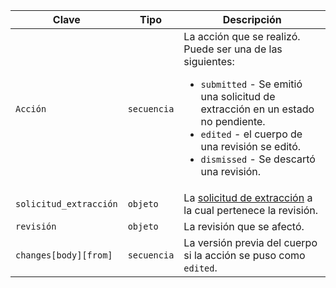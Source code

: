 | Clave                  | Tipo        | Descripción                                                                         |
| ---------------------- | ----------- | ----------------------------------------------------------------------------------- |
| `Acción`               | `secuencia` | La acción que se realizó. Puede ser una de las siguientes:<ul><li>`submitted` - Se emitió una solicitud de extracción en un estado no pendiente.</li><li>`edited` - el cuerpo de una revisión se editó.</li><li>`dismissed` - Se descartó una revisión.</li></ul> |
| `solicitud_extracción` | `objeto`    | La [solicitud de extracción](/v3/pulls/) a la cual pertenece la revisión.           |
| `revisión`             | `objeto`    | La revisión que se afectó.                                                          |
| `changes[body][from]`  | `secuencia` | La versión previa del cuerpo si la acción se puso como `edited`.                    |